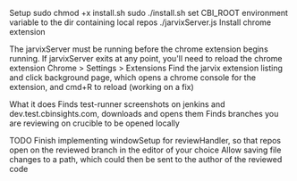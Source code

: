 Setup
sudo chmod +x install.sh
sudo ./install.sh
set CBI_ROOT environment variable to the dir containing local repos
./jarvixServer.js
Install chrome extension

The jarvixServer must be running before the chrome extension begins running. If jarvixServer exits at any point, you'll need to reload the chrome extension
Chrome > Settings > Extensions
Find the jarvix extension listing and click background page, which opens a chrome console for the extension, and cmd+R to reload (working on a fix)

What it does
Finds test-runner screenshots on jenkins and dev.test.cbinsights.com, downloads and opens them
Finds branches you are reviewing on crucible to be opened locally

TODO
Finish implementing windowSetup for reviewHandler, so that repos open on the reviewed branch in the editor of your choice
Allow saving file changes to a path, which could then be sent to the author of the reviewed code
